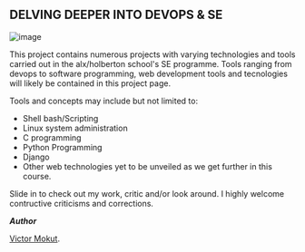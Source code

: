 ## DELVING DEEPER INTO DEVOPS & SE

![image](https://user-images.githubusercontent.com/29519472/188402047-be713fbd-4896-4775-9e30-39920126a285.png)

This project contains numerous projects with varying technologies and tools carried out in the alx/holberton school's SE programme.
Tools ranging from devops to software programming, web development tools and tecnologies will likely be contained in this project page.

Tools and concepts may include but not limited to:

- Shell bash/Scripting
- Linux system administration
- C programming
- Python Programming
- Django
- Other web technologies yet to be unveiled as we get further in this course.

Slide in to check out my work, critic and/or look around. I highly welcome contructive criticisms and corrections.

***Author***

[Victor Mokut](https://www.linkedin.com/in/victor-mokut/).
